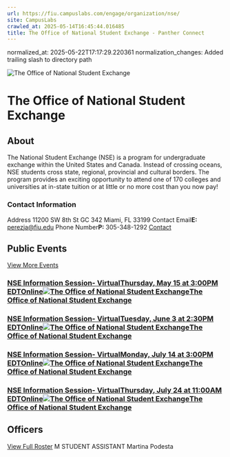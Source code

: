 ```yaml
---
url: https://fiu.campuslabs.com/engage/organization/nse/
site: CampusLabs
crawled_at: 2025-05-14T16:45:44.016485
title: The Office of National Student Exchange - Panther Connect
---
```

normalized_at: 2025-05-22T17:17:29.220361
normalization_changes: Added trailing slash to directory path

![The Office of National Student Exchange](https://se-images.campuslabs.com/clink/images/2f1abc5d-4a78-4c04-9d19-60e161ef44c4cc86351e-b02a-4719-a52a-9b51e5c73940.jpg?preset=med-sq)
# The Office of National Student Exchange
## About
The National Student Exchange (NSE) is a program for undergraduate exchange within the United States and Canada. Instead of crossing oceans, NSE students cross state, regional, provincial and cultural borders. The program provides an exciting opportunity to attend one of 170 colleges and universities at in-state tuition or at little or no more cost than you now pay! 
###  Contact Information 
Address
11200 SW 8th St 
GC 342 
Miami,  FL 33199 
Contact Email**E:** perezja@fiu.edu 
Phone Number**P:** 305-348-1292 
[Contact](https://fiu.campuslabs.com/engage/organization/nse/contact)
## Public Events
[View More Events](https://fiu.campuslabs.com/engage/organization/nse/events)
### [NSE Information Session- VirtualThursday, May 15 at 3:00PM EDTOnline![The Office of National Student Exchange](https://se-images.campuslabs.com/clink/images/2f1abc5d-4a78-4c04-9d19-60e161ef44c4cc86351e-b02a-4719-a52a-9b51e5c73940.jpg?preset=small-sq)The Office of National Student Exchange](https://fiu.campuslabs.com/engage/event/11134662)
### [NSE Information Session- VirtualTuesday, June 3 at 2:30PM EDTOnline![The Office of National Student Exchange](https://se-images.campuslabs.com/clink/images/2f1abc5d-4a78-4c04-9d19-60e161ef44c4cc86351e-b02a-4719-a52a-9b51e5c73940.jpg?preset=small-sq)The Office of National Student Exchange](https://fiu.campuslabs.com/engage/event/11298120)
### [NSE Information Session- VirtualMonday, July 14 at 3:00PM EDTOnline![The Office of National Student Exchange](https://se-images.campuslabs.com/clink/images/2f1abc5d-4a78-4c04-9d19-60e161ef44c4cc86351e-b02a-4719-a52a-9b51e5c73940.jpg?preset=small-sq)The Office of National Student Exchange](https://fiu.campuslabs.com/engage/event/11298193)
### [NSE Information Session- VirtualThursday, July 24 at 11:00AM EDTOnline![The Office of National Student Exchange](https://se-images.campuslabs.com/clink/images/2f1abc5d-4a78-4c04-9d19-60e161ef44c4cc86351e-b02a-4719-a52a-9b51e5c73940.jpg?preset=small-sq)The Office of National Student Exchange](https://fiu.campuslabs.com/engage/event/11298211)
## Officers
[View Full Roster](https://fiu.campuslabs.com/engage/organization/nse/roster)
M
STUDENT ASSISTANT
Martina Podesta
